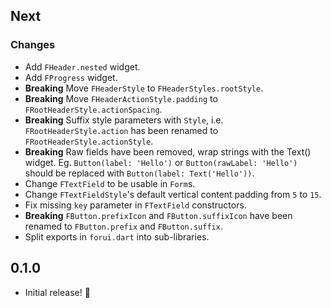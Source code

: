 ## Next

### Changes
* Add `FHeader.nested` widget.
* Add `FProgress` widget.
* **Breaking** Move `FHeaderStyle` to `FHeaderStyles.rootStyle`.
* **Breaking** Move `FHeaderActionStyle.padding` to `FRootHeaderStyle.actionSpacing`.
* **Breaking** Suffix style parameters with `Style`, i.e. `FRootHeaderStyle.action` has been renamed to `FRootHeaderStyle.actionStyle`.
* **Breaking** Raw fields have been removed, wrap strings with the Text() widget. Eg. `Button(label: 'Hello')` or `Button(rawLabel: 'Hello')` should be replaced with `Button(label: Text('Hello'))`.
* Change `FTextField` to be usable in `Form`s. 
* Change `FTextFieldStyle`'s default vertical content padding from `5` to `15`.
* Fix missing `key` parameter in `FTextField` constructors.
* **Breaking** `FButton.prefixIcon` and `FButton.suffixIcon` have been renamed to `FButton.prefix` and `FButton.suffix`.
* Split exports in `forui.dart` into sub-libraries.

## 0.1.0

* Initial release! 🚀
